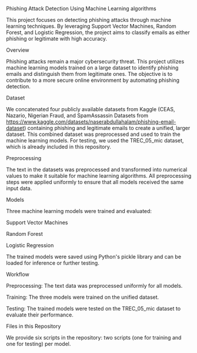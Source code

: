
Phishing Attack Detection Using Machine Learning algorithms

This project focuses on detecting phishing attacks through machine learning techniques. By leveraging Support Vector Machines, Random Forest, and Logistic Regression, the project aims to classify emails as either phishing or legitimate with high accuracy.

Overview

Phishing attacks remain a major cybersecurity threat. This project utilizes machine learning models trained on a large dataset to identify phishing emails and distinguish them from legitimate ones. The objective is to contribute to a more secure online environment by automating phishing detection.

Dataset

We concatenated four publicly available datasets from Kaggle (CEAS, Nazario, Nigerian Fraud, and SpamAssassin Datasets from https://www.kaggle.com/datasets/naserabdullahalam/phishing-email-dataset) containing phishing and legitimate emails to create a unified, larger dataset. This combined dataset was preprocessed and used to train the machine learning models.
For testing, we used the TREC_05_mic dataset, which is already included in this repository.

Preprocessing

The text in the datasets was preprocessed and transformed into numerical values to make it suitable for machine learning algorithms. All preprocessing steps were applied uniformly to ensure that all models received the same input data.

Models

Three machine learning models were trained and evaluated:

Support Vector Machines

Random Forest

Logistic Regression

The trained models were saved using Python's pickle library and can be loaded for inference or further testing.

Workflow

Preprocessing: The text data was preprocessed uniformly for all models.

Training: The three models were trained on the unified dataset.

Testing: The trained models were tested on the TREC_05_mic dataset to evaluate their performance.

Files in this Repository

We provide six scripts in the repository: two scripts (one for training and one for testing) per model.
